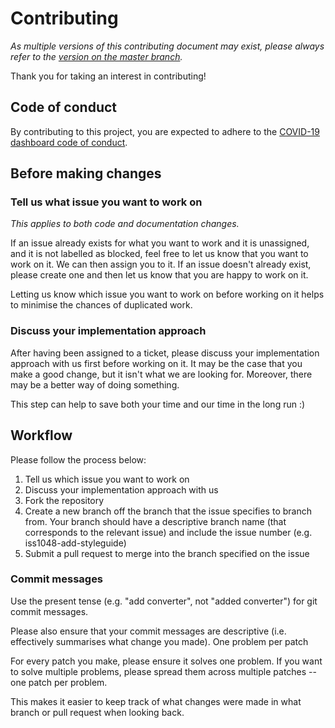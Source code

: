 # Contributing

*As multiple versions of this contributing document may exist, please always refer to the [version on the master branch](https://github.com/knjk04/covid-19-stats/blob/master/CONTRIBUTING.md).*

Thank you for taking an interest in contributing!

## Code of conduct

By contributing to this project, you are expected to adhere to the [COVID-19 dashboard code of conduct](https://github.com/knjk04/covid-19-stats/blob/master/CODE_OF_CONDUCT.md).

## Before making changes

### Tell us what issue you want to work on

*This applies to both code and documentation changes.*

If an issue already exists for what you want to work and it is unassigned, and it is not labelled as blocked, feel free to let us know that you want to work on it. We can then assign you to it. If an issue doesn't already exist, please create one and then let us know that you are happy to work on it.

Letting us know which issue you want to work on before working on it helps to minimise the chances of duplicated work.

### Discuss your implementation approach

After having been assigned to a ticket, please discuss your implementation approach with us first before working on it. It may be the case that you make a good change, but it isn't what we are looking for. Moreover, there may be a better way of doing something.

This step can help to save both your time and our time in the long run :)

## Workflow

Please follow the process below:

 1. Tell us which issue you want to work on
 2. Discuss your implementation approach with us
 3. Fork the repository
 4. Create a new branch off the branch that the issue specifies to branch from. Your branch should have a descriptive branch name (that corresponds to the relevant issue) and include the issue number (e.g. iss1048-add-styleguide)
 5. Submit a pull request to merge into the branch specified on the issue

### Commit messages

Use the present tense (e.g. "add converter", not "added converter") for git commit messages.

Please also ensure that your commit messages are descriptive (i.e. effectively summarises what change you made).
One problem per patch

For every patch you make, please ensure it solves one problem. If you want to solve multiple problems, please spread them across multiple patches -- one patch per problem.

This makes it easier to keep track of what changes were made in what branch or pull request when looking back.
